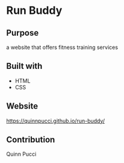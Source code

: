 # Run Buddy
## Purpose
a website that offers fitness training services

## Built with
* HTML
* CSS

## Website
https://quinnpucci.github.io/run-buddy/

## Contribution
Quinn Pucci
